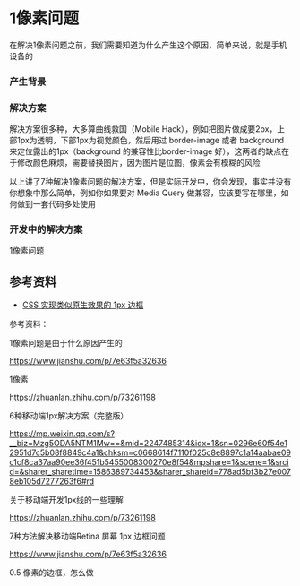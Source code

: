 # 1像素问题



在解决1像素问题之前，我们需要知道为什么产生这个原因，简单来说，就是手机设备的



### 产生背景





### 解决方案

解决方案很多种，大多算曲线救国（Mobile Hack），例如把图片做成要2px，上部1px为透明，下部1px为视觉颜色，然后用过 border-image 或者 background 来定位露出的1px（background 的兼容性比border-image 好），这两者的缺点在于修改颜色麻烦，需要替换图片，因为图片是位图，像素会有模糊的风险





以上讲了7种解决1像素问题的解决方案，但是实际开发中，你会发现，事实并没有你想象中那么简单，例如你如果要对 Media Query 做兼容，应该要写在哪里，如何做到一套代码多处使用

### 开发中的解决方案







1像素问题







## 参考资料

- [CSS 实现类似原生效果的 1px 边框](https://github.com/AlloyTeam/Mars/blob/master/solutions/border-1px.md)

































































参考资料：

1像素问题是由于什么原因产生的

https://www.jianshu.com/p/7e63f5a32636



1像素

https://zhuanlan.zhihu.com/p/73261198



6种移动端1px解决方案（完整版）

https://mp.weixin.qq.com/s?__biz=Mzg5ODA5NTM1Mw==&mid=2247485314&idx=1&sn=0296e60f54e12951d7c5b08f8849c4a1&chksm=c0668614f7110f025c8e8897c1a14aabae09c1cf8ca37aa90ee36f451b5455008300270e8f54&mpshare=1&scene=1&srcid=&sharer_sharetime=1586389734453&sharer_shareid=778ad5bf3b27e0078eb105d7277263f6#rd



关于移动端开发1px线的一些理解

https://zhuanlan.zhihu.com/p/73261198



7种方法解决移动端Retina 屏幕 1px 边框问题

https://www.jianshu.com/p/7e63f5a32636



0.5 像素的边框，怎么做

